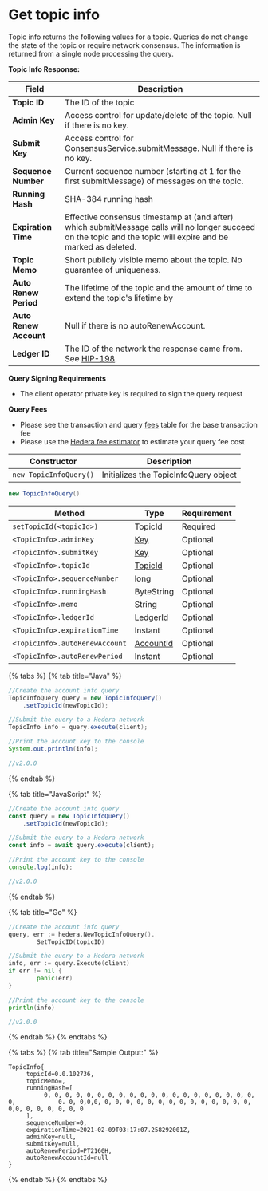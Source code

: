 # Get topic info

Topic info returns the following values for a topic. Queries do not change the state of the topic or require network consensus. The information is returned from a single node processing the query.

**Topic Info Response:**

| **Field**              | **Description**                                                                                                                                                |
| ---------------------- | -------------------------------------------------------------------------------------------------------------------------------------------------------------- |
| **Topic ID**           | The ID of the topic                                                                                                                                            |
| **Admin Key**          | Access control for update/delete of the topic. Null if there is no key.                                                                                        |
| **Submit Key**         | Access control for ConsensusService.submitMessage. Null if there is no key.                                                                                    |
| **Sequence Number**    | Current sequence number (starting at 1 for the first submitMessage) of messages on the topic.                                                                  |
| **Running Hash**       | SHA-384 running hash                                                                                                                                           |
| **Expiration Time**    | Effective consensus timestamp at (and after) which submitMessage calls will no longer succeed on the topic and the topic will expire and be marked as deleted. |
| **Topic Memo**         | Short publicly visible memo about the topic. No guarantee of uniqueness.                                                                                       |
| **Auto Renew Period**  | The lifetime of the topic and the amount of time to extend the topic's lifetime by                                                                             |
| **Auto Renew Account** | Null if there is no autoRenewAccount.                                                                                                                          |
| **Ledger ID**          | The ID of the network the response came from. See [HIP-198](https://hips.hedera.com/hip/hip-198).                                                              |

**Query Signing Requirements**

* The client operator private key is required to sign the query request

**Query Fees**

* Please see the transaction and query [fees](../../../networks/mainnet/fees/#transaction-and-query-fees) table for the base transaction fee
* Please use the [Hedera fee estimator](https://hedera.com/fees) to estimate your query fee cost

| Constructor            | Description                           |
| ---------------------- | ------------------------------------- |
| `new TopicInfoQuery()` | Initializes the TopicInfoQuery object |

```java
new TopicInfoQuery()
```

| Method                         | Type                                           | Requirement |
| ------------------------------ | ---------------------------------------------- | ----------- |
| `setTopicId(<topicId>)`        | TopicId                                        | Required    |
| `<TopicInfo>.adminKey`         | [Key](../keys/generate-a-new-key-pair.md)      | Optional    |
| `<TopicInfo>.submitKey`        | [Key](../keys/generate-a-new-key-pair.md)      | Optional    |
| `<TopicInfo>.topicId`          | [TopicId](../specialized-types.md#topicid)     | Optional    |
| `<TopicInfo>.sequenceNumber`   | long                                           | Optional    |
| `<TopicInfo>.runningHash`      | ByteString                                     | Optional    |
| `<TopicInfo>.memo`             | String                                         | Optional    |
| `<TopicInfo>.ledgerId`         | LedgerId                                       | Optional    |
| `<TopicInfo>.expirationTime`   | Instant                                        | Optional    |
| `<TopicInfo>.autoRenewAccount` | [AccountId](../specialized-types.md#accountid) | Optional    |
| `<TopicInfo>.autoRenewPeriod`  | Instant                                        | Optional    |

{% tabs %}
{% tab title="Java" %}
```java
//Create the account info query
TopicInfoQuery query = new TopicInfoQuery()
    .setTopicId(newTopicId);

//Submit the query to a Hedera network
TopicInfo info = query.execute(client);

//Print the account key to the console
System.out.println(info);

//v2.0.0
```
{% endtab %}

{% tab title="JavaScript" %}
```javascript
//Create the account info query
const query = new TopicInfoQuery()
    .setTopicId(newTopicId);

//Submit the query to a Hedera network
const info = await query.execute(client);

//Print the account key to the console
console.log(info);

//v2.0.0
```
{% endtab %}

{% tab title="Go" %}
```go
//Create the account info query
query, err := hedera.NewTopicInfoQuery().
		SetTopicID(topicID)

//Submit the query to a Hedera network
info, err := query.Execute(client)
if err != nil {
		panic(err)
}

//Print the account key to the console
println(info)

//v2.0.0
```
{% endtab %}
{% endtabs %}

{% tabs %}
{% tab title="Sample Output:" %}
```
TopicInfo{
     topicId=0.0.102736, 
     topicMemo=, 
     runningHash=[ 
          0, 0, 0, 0, 0, 0, 0, 0, 0, 0, 0, 0, 0, 0, 0, 0, 0, 0, 0, 0, 0,            0. 0, 0,0,0, 0, 0, 0, 0, 0, 0, 0, 0, 0, 0, 0, 0, 0, 0, 0,0, 0, 0, 0, 0, 0, 0
     ], 
     sequenceNumber=0, 
     expirationTime=2021-02-09T03:17:07.258292001Z, 
     adminKey=null, 
     submitKey=null, 
     autoRenewPeriod=PT2160H, 
     autoRenewAccountId=null
}
```
{% endtab %}
{% endtabs %}
